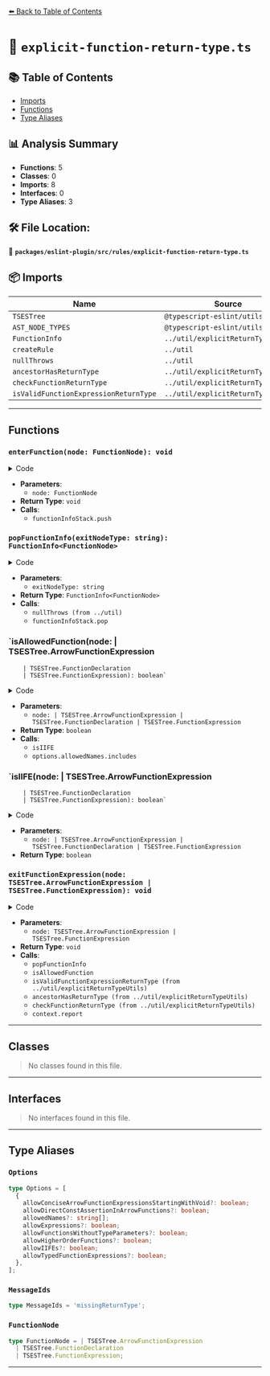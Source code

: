 [⬅️ Back to Table of Contents](../../../../index.md)

# 📄 `explicit-function-return-type.ts`

## 📚 Table of Contents

- [Imports](#imports)
- [Functions](#functions)
- [Type Aliases](#type-aliases)

## 📊 Analysis Summary

- **Functions**: 5
- **Classes**: 0
- **Imports**: 8
- **Interfaces**: 0
- **Type Aliases**: 3

## 🛠️ File Location:
📂 **`packages/eslint-plugin/src/rules/explicit-function-return-type.ts`**

## 📦 Imports

| Name | Source |
|------|--------|
| `TSESTree` | `@typescript-eslint/utils` |
| `AST_NODE_TYPES` | `@typescript-eslint/utils` |
| `FunctionInfo` | `../util/explicitReturnTypeUtils` |
| `createRule` | `../util` |
| `nullThrows` | `../util` |
| `ancestorHasReturnType` | `../util/explicitReturnTypeUtils` |
| `checkFunctionReturnType` | `../util/explicitReturnTypeUtils` |
| `isValidFunctionExpressionReturnType` | `../util/explicitReturnTypeUtils` |


---

## Functions

### `enterFunction(node: FunctionNode): void`

<details><summary>Code</summary>

```ts
function enterFunction(node: FunctionNode): void {
      functionInfoStack.push({
        node,
        returns: [],
      });
    }
```
</details>

- **Parameters**:
  - `node: FunctionNode`
- **Return Type**: `void`
- **Calls**:
  - `functionInfoStack.push`
### `popFunctionInfo(exitNodeType: string): FunctionInfo<FunctionNode>`

<details><summary>Code</summary>

```ts
function popFunctionInfo(exitNodeType: string): FunctionInfo<FunctionNode> {
      return nullThrows(
        functionInfoStack.pop(),
        `Stack should exist on ${exitNodeType} exit`,
      );
    }
```
</details>

- **Parameters**:
  - `exitNodeType: string`
- **Return Type**: `FunctionInfo<FunctionNode>`
- **Calls**:
  - `nullThrows (from ../util)`
  - `functionInfoStack.pop`
### `isAllowedFunction(node: | TSESTree.ArrowFunctionExpression
        | TSESTree.FunctionDeclaration
        | TSESTree.FunctionExpression): boolean`

<details><summary>Code</summary>

```ts
function isAllowedFunction(
      node:
        | TSESTree.ArrowFunctionExpression
        | TSESTree.FunctionDeclaration
        | TSESTree.FunctionExpression,
    ): boolean {
      if (options.allowFunctionsWithoutTypeParameters && !node.typeParameters) {
        return true;
      }

      if (options.allowIIFEs && isIIFE(node)) {
        return true;
      }

      if (!options.allowedNames?.length) {
        return false;
      }

      if (
        node.type === AST_NODE_TYPES.ArrowFunctionExpression ||
        node.type === AST_NODE_TYPES.FunctionExpression
      ) {
        const parent = node.parent;
        let funcName;
        if (node.id?.name) {
          funcName = node.id.name;
        } else {
          switch (parent.type) {
            case AST_NODE_TYPES.VariableDeclarator: {
              if (parent.id.type === AST_NODE_TYPES.Identifier) {
                funcName = parent.id.name;
              }
              break;
            }
            case AST_NODE_TYPES.MethodDefinition:
            case AST_NODE_TYPES.PropertyDefinition:
            case AST_NODE_TYPES.Property: {
              if (
                parent.key.type === AST_NODE_TYPES.Identifier &&
                !parent.computed
              ) {
                funcName = parent.key.name;
              }
              break;
            }
          }
        }
        if (!!funcName && options.allowedNames.includes(funcName)) {
          return true;
        }
      }
      if (
        node.type === AST_NODE_TYPES.FunctionDeclaration &&
        node.id &&
        options.allowedNames.includes(node.id.name)
      ) {
        return true;
      }
      return false;
    }
```
</details>

- **Parameters**:
  - `node: | TSESTree.ArrowFunctionExpression
        | TSESTree.FunctionDeclaration
        | TSESTree.FunctionExpression`
- **Return Type**: `boolean`
- **Calls**:
  - `isIIFE`
  - `options.allowedNames.includes`
### `isIIFE(node: | TSESTree.ArrowFunctionExpression
        | TSESTree.FunctionDeclaration
        | TSESTree.FunctionExpression): boolean`

<details><summary>Code</summary>

```ts
function isIIFE(
      node:
        | TSESTree.ArrowFunctionExpression
        | TSESTree.FunctionDeclaration
        | TSESTree.FunctionExpression,
    ): boolean {
      return node.parent.type === AST_NODE_TYPES.CallExpression;
    }
```
</details>

- **Parameters**:
  - `node: | TSESTree.ArrowFunctionExpression
        | TSESTree.FunctionDeclaration
        | TSESTree.FunctionExpression`
- **Return Type**: `boolean`
### `exitFunctionExpression(node: TSESTree.ArrowFunctionExpression | TSESTree.FunctionExpression): void`

<details><summary>Code</summary>

```ts
function exitFunctionExpression(
      node: TSESTree.ArrowFunctionExpression | TSESTree.FunctionExpression,
    ): void {
      const info = popFunctionInfo('function expression');

      if (
        options.allowConciseArrowFunctionExpressionsStartingWithVoid &&
        node.type === AST_NODE_TYPES.ArrowFunctionExpression &&
        node.expression &&
        node.body.type === AST_NODE_TYPES.UnaryExpression &&
        node.body.operator === 'void'
      ) {
        return;
      }

      if (isAllowedFunction(node)) {
        return;
      }

      if (
        options.allowTypedFunctionExpressions &&
        (isValidFunctionExpressionReturnType(node, options) ||
          ancestorHasReturnType(node))
      ) {
        return;
      }

      checkFunctionReturnType(info, options, context.sourceCode, loc =>
        context.report({
          loc,
          node,
          messageId: 'missingReturnType',
        }),
      );
    }
```
</details>

- **Parameters**:
  - `node: TSESTree.ArrowFunctionExpression | TSESTree.FunctionExpression`
- **Return Type**: `void`
- **Calls**:
  - `popFunctionInfo`
  - `isAllowedFunction`
  - `isValidFunctionExpressionReturnType (from ../util/explicitReturnTypeUtils)`
  - `ancestorHasReturnType (from ../util/explicitReturnTypeUtils)`
  - `checkFunctionReturnType (from ../util/explicitReturnTypeUtils)`
  - `context.report`

---

## Classes

> No classes found in this file.


---

## Interfaces

> No interfaces found in this file.


---

## Type Aliases

### `Options`

```ts
type Options = [
  {
    allowConciseArrowFunctionExpressionsStartingWithVoid?: boolean;
    allowDirectConstAssertionInArrowFunctions?: boolean;
    allowedNames?: string[];
    allowExpressions?: boolean;
    allowFunctionsWithoutTypeParameters?: boolean;
    allowHigherOrderFunctions?: boolean;
    allowIIFEs?: boolean;
    allowTypedFunctionExpressions?: boolean;
  },
];
```

### `MessageIds`

```ts
type MessageIds = 'missingReturnType';
```

### `FunctionNode`

```ts
type FunctionNode = | TSESTree.ArrowFunctionExpression
  | TSESTree.FunctionDeclaration
  | TSESTree.FunctionExpression;
```


---